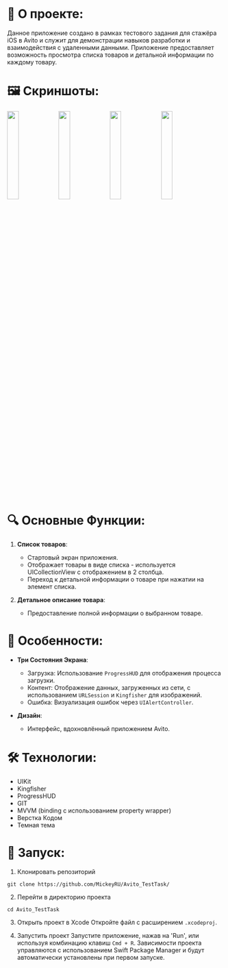 # 🚀 **О проекте**:  

Данное приложение создано в рамках тестового задания для стажёра iOS в Avito и служит для демонстрации навыков разработки и взаимодействия с удаленными данными. Приложение предоставляет возможность просмотра списка товаров и детальной информации по каждому товару.

# 🖼️ **Скриншоты**:

<p float="left">
  <img src="https://github.com/MickeyRU/Avito_TestTask/assets/91372236/ea720ade-ed9e-4fb2-bab2-859b43bd2750" width="23%" />
  <img src="https://github.com/MickeyRU/Avito_TestTask/assets/91372236/b05d2b94-5e8a-49dd-9358-c7765c36b418" width="23%" /> 
  <img src="https://github.com/MickeyRU/Avito_TestTask/assets/91372236/9d7a7e39-f701-406d-9892-49bbbe028779" width="23%" />
  <img src="https://github.com/MickeyRU/Avito_TestTask/assets/91372236/067b27f0-4a1d-4b1b-b8cf-f0b7185188e6" width="23%" />
</p>

# 🔍 **Основные Функции**:

1. **Список товаров**:   
   - Стартовый экран приложения.
   - Отображает товары в виде списка - используется UICollectionView с отображением в 2 столбца.
   - Переход к детальной информации о товаре при нажатии на элемент списка.

2. **Детальное описание товара**:   
   - Предоставление полной информации о выбранном товаре.

# 🌟 **Особенности**:

- **Три Состояния Экрана**:   
   - Загрузка: Использование `ProgressHUD` для отображения процесса загрузки.
   - Контент: Отображение данных, загруженных из сети, с использованием `URLSession` и `Kingfisher` для изображений.
   - Ошибка: Визуализация ошибок через `UIAlertController`.

- **Дизайн**:   
   - Интерфейс, вдохновлённый приложением Avito.

# 🛠 **Технологии**:

- UIKit
- Kingfisher
- ProgressHUD
- GIT
- MVVM (binding с использованием property wrapper)
- Верстка Кодом
- Темная тема

# 🚀 **Запуск**:

1. Клонировать репозиторий
```
git clone https://github.com/MickeyRU/Avito_TestTask/

```

2. Перейти в директорию проекта
```
cd Avito_TestTask

```

3. Открыть проект в Xcode
Откройте файл с расширением `.xcodeproj`.

4. Запустить проект
Запустите приложение, нажав на 'Run', или используя комбинацию клавиш `Cmd + R`. Зависимости проекта управляются с использованием Swift Package Manager и будут автоматически установлены при первом запуске.
